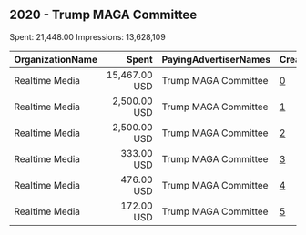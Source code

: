 ## 2020 - Trump MAGA Committee 
Spent: 21,448.00
Impressions: 13,628,109

|OrganizationName|Spent|PayingAdvertiserNames|CreativeUrls|Impressions|Genders|AgeBrackets|CountryCodes|BillingAddresses|CandidateBallotInformation|
|:---|---:|:---|:---|---:|:---|:---|:---|:---|:---|
|Realtime Media|15,467.00 USD|Trump MAGA Committee|[0](https://www.snap.com/political-ads/asset/c6bf7060bac5c83a01941c4136e83d1f13605ba52d9425eea205aa54b1fc5a85?mediaType=jpg)|11,235,849||18+|united states|"P.O. Box 13410,Arlington,22219,US"||
|Realtime Media|2,500.00 USD|Trump MAGA Committee|[1](https://www.snap.com/political-ads/asset/203e43880acbd17aa86ba1f210fdec37342fcd94ae129c8473640a194101461d?mediaType=mp4)|889,493||18+|united states|"P.O. Box 13410,Arlington,22219,US"|Donald J Trump|
|Realtime Media|2,500.00 USD|Trump MAGA Committee|[2](https://www.snap.com/political-ads/asset/203e43880acbd17aa86ba1f210fdec37342fcd94ae129c8473640a194101461d?mediaType=mp4)|620,913||18+|united states|"P.O. Box 13410,Arlington,22219,US"|Donald J Trump|
|Realtime Media|333.00 USD|Trump MAGA Committee|[3](https://www.snap.com/political-ads/asset/c6bf7060bac5c83a01941c4136e83d1f13605ba52d9425eea205aa54b1fc5a85?mediaType=jpg)|338,882||18+|united states|"P.O. Box 13410,Arlington,22219,US"||
|Realtime Media|476.00 USD|Trump MAGA Committee|[4](https://www.snap.com/political-ads/asset/938b2ef6b594c7d48556b87f50fec6f6674b1daff132637b8732cf40fb9e6639?mediaType=jpg)|327,527||18+|united states|"P.O. Box 13410,Arlington,22219,US"||
|Realtime Media|172.00 USD|Trump MAGA Committee|[5](https://www.snap.com/political-ads/asset/938b2ef6b594c7d48556b87f50fec6f6674b1daff132637b8732cf40fb9e6639?mediaType=jpg)|215,445||18+|united states|"P.O. Box 13410,Arlington,22219,US"||
